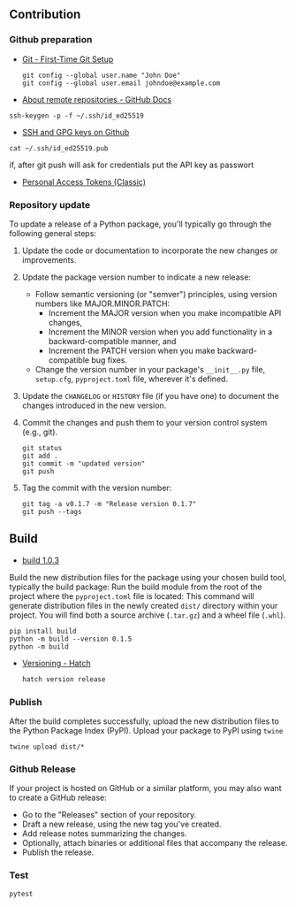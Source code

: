
## Contribution


### Github preparation

+ [Git - First-Time Git Setup](https://git-scm.com/book/en/v2/Getting-Started-First-Time-Git-Setup)
   ```shell
   git config --global user.name "John Doe"
   git config --global user.email johndoe@example.com
   ```
  
+ [About remote repositories - GitHub Docs](https://docs.github.com/en/get-started/getting-started-with-git/about-remote-repositories#cloning-with-https-urls)
```shell
ssh-keygen -p -f ~/.ssh/id_ed25519
```

+ [SSH and GPG keys on Github](https://github.com/settings/keys)
```shell
cat ~/.ssh/id_ed25519.pub
```

if, after git push will ask for credentials put the API key as passwort
+ [Personal Access Tokens (Classic)](https://github.com/settings/tokens)


### Repository update

To update a release of a Python package, you'll typically go through the following general steps:

1. Update the code or documentation to incorporate the new changes or improvements.
   
2. Update the package version number to indicate a new release:
   - Follow semantic versioning (or "semver") principles, using version numbers like MAJOR.MINOR.PATCH:
     - Increment the MAJOR version when you make incompatible API changes,
     - Increment the MINOR version when you add functionality in a backward-compatible manner, and
     - Increment the PATCH version when you make backward-compatible bug fixes.
   - Change the version number in your package's `__init__.py` file, `setup.cfg`, `pyproject.toml` file, wherever it's defined.

3. Update the `CHANGELOG` or `HISTORY` file (if you have one) to document the changes introduced in the new version.

4. Commit the changes and push them to your version control system (e.g., git).
   ```shell
   git status
   git add .
   git commit -m "updated version"
   git push
   ```
   
5. Tag the commit with the version number:
   ```shell
   git tag -a v0.1.7 -m "Release version 0.1.7"
   git push --tags
   ```
   
## Build
+ [build 1.0.3](https://pypa-build.readthedocs.io/en/latest/)

Build the new distribution files for the package using your chosen build tool, typically the build package:
Run the build module from the root of the project where the `pyproject.toml` file is located:
This command will generate distribution files in the newly created `dist/` directory within your project. You will find both a source archive (`.tar.gz`) and a wheel file (`.whl`).
   ```shell
   pip install build
   python -m build --version 0.1.5
   python -m build
   ```


+ [Versioning - Hatch](https://hatch.pypa.io/latest/version/)
    ```bash
    hatch version release
    ```

### Publish
After the build completes successfully, upload the new distribution files to the Python Package Index (PyPI).
Upload your package to PyPI using `twine`
   ```shell
   twine upload dist/*
   ```

### Github Release



If your project is hosted on GitHub or a similar platform, you may also want to create a GitHub release:
- Go to the "Releases" section of your repository.
- Draft a new release, using the new tag you've created.
- Add release notes summarizing the changes.
- Optionally, attach binaries or additional files that accompany the release.
- Publish the release.


### Test
```bash
pytest
```
